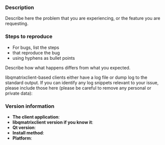 <!-- 

This is a bug report template. By following the instructions below and
filling out the sections with your information, you will help the us to get all
the necessary data to fix your issue.

You can also preview your report before submitting it. You may remove sections
that aren't relevant to your particular case.

Text between <!-- and --​> marks will be invisible in the report.

-->

### Description

Describe here the problem that you are experiencing, or the feature you are requesting.

### Steps to reproduce

- For bugs, list the steps
- that reproduce the bug
- using hyphens as bullet points

Describe how what happens differs from what you expected.

libqmatrixclient-based clients either have a log file or dump log to the standard output.
If you can identify any log snippets relevant to your issue, please include
those here (please be careful to remove any personal or private data):

### Version information

<!-- IMPORTANT: please answer the following questions, to help us narrow down the problem -->

- **The client application**: <!-- the problem might be not with the library but with the client -->
- **libqmatrixclient version if you know it**: <!-- try to find it basing on the client version -->
- **Qt version**: <!-- for Linux systems, it's usually installed system-wide; for other OSes,
as well as Flatpak/AppImage/etc. containerised environments, it's a version used in the container. -->
- **Install method**: <!-- package manager/Flatpak/archive downloaded (from which site?) -->
- **Platform**: <!-- Operating system and anything about your platform you think can be relevant -->
